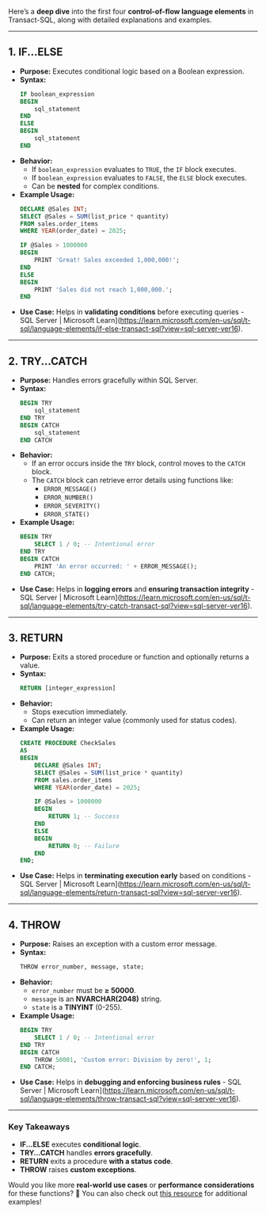 Here’s a **deep dive** into the first four **control-of-flow language elements** in Transact-SQL, along with detailed explanations and examples.

---

## **1. IF...ELSE**
- **Purpose:** Executes conditional logic based on a Boolean expression.
- **Syntax:**
  ```sql
  IF boolean_expression
  BEGIN
      sql_statement
  END
  ELSE
  BEGIN
      sql_statement
  END
  ```
- **Behavior:**
  - If `boolean_expression` evaluates to `TRUE`, the `IF` block executes.
  - If `boolean_expression` evaluates to `FALSE`, the `ELSE` block executes.
  - Can be **nested** for complex conditions.
- **Example Usage:**
  ```sql
  DECLARE @Sales INT;
  SELECT @Sales = SUM(list_price * quantity)
  FROM sales.order_items
  WHERE YEAR(order_date) = 2025;

  IF @Sales > 1000000
  BEGIN
      PRINT 'Great! Sales exceeded 1,000,000!';
  END
  ELSE
  BEGIN
      PRINT 'Sales did not reach 1,000,000.';
  END
  ```
- **Use Case:** Helps in **validating conditions** before executing queries - SQL Server | Microsoft Learn](https://learn.microsoft.com/en-us/sql/t-sql/language-elements/if-else-transact-sql?view=sql-server-ver16).

---

## **2. TRY...CATCH**
- **Purpose:** Handles errors gracefully within SQL Server.
- **Syntax:**
  ```sql
  BEGIN TRY
      sql_statement
  END TRY
  BEGIN CATCH
      sql_statement
  END CATCH
  ```
- **Behavior:**
  - If an error occurs inside the `TRY` block, control moves to the `CATCH` block.
  - The `CATCH` block can retrieve error details using functions like:
    - `ERROR_MESSAGE()`
    - `ERROR_NUMBER()`
    - `ERROR_SEVERITY()`
    - `ERROR_STATE()`
- **Example Usage:**
  ```sql
  BEGIN TRY
      SELECT 1 / 0; -- Intentional error
  END TRY
  BEGIN CATCH
      PRINT 'An error occurred: ' + ERROR_MESSAGE();
  END CATCH;
  ```
- **Use Case:** Helps in **logging errors** and **ensuring transaction integrity** - SQL Server | Microsoft Learn](https://learn.microsoft.com/en-us/sql/t-sql/language-elements/try-catch-transact-sql?view=sql-server-ver16).

---

## **3. RETURN**
- **Purpose:** Exits a stored procedure or function and optionally returns a value.
- **Syntax:**
  ```sql
  RETURN [integer_expression]
  ```
- **Behavior:**
  - Stops execution immediately.
  - Can return an integer value (commonly used for status codes).
- **Example Usage:**
  ```sql
  CREATE PROCEDURE CheckSales
  AS
  BEGIN
      DECLARE @Sales INT;
      SELECT @Sales = SUM(list_price * quantity)
      FROM sales.order_items
      WHERE YEAR(order_date) = 2025;

      IF @Sales > 1000000
      BEGIN
          RETURN 1; -- Success
      END
      ELSE
      BEGIN
          RETURN 0; -- Failure
      END
  END;
  ```
- **Use Case:** Helps in **terminating execution early** based on conditions - SQL Server | Microsoft Learn](https://learn.microsoft.com/en-us/sql/t-sql/language-elements/return-transact-sql?view=sql-server-ver16).

---

## **4. THROW**
- **Purpose:** Raises an exception with a custom error message.
- **Syntax:**
  ```sql
  THROW error_number, message, state;
  ```
- **Behavior:**
  - `error_number` must be **≥ 50000**.
  - `message` is an **NVARCHAR(2048)** string.
  - `state` is a **TINYINT** (0-255).
- **Example Usage:**
  ```sql
  BEGIN TRY
      SELECT 1 / 0; -- Intentional error
  END TRY
  BEGIN CATCH
      THROW 50001, 'Custom error: Division by zero!', 1;
  END CATCH;
  ```
- **Use Case:** Helps in **debugging and enforcing business rules** - SQL Server | Microsoft Learn](https://learn.microsoft.com/en-us/sql/t-sql/language-elements/throw-transact-sql?view=sql-server-ver16).

---

### **Key Takeaways**
- **IF...ELSE** executes **conditional logic**.
- **TRY...CATCH** handles **errors gracefully**.
- **RETURN** exits a procedure **with a status code**.
- **THROW** raises **custom exceptions**.

Would you like more **real-world use cases** or **performance considerations** for these functions? 🚀 You can also check out [this resource](https://learn.microsoft.com/en-us/sql/t-sql/language-elements/if-else-transact-sql?view=sql-server-ver16) for additional examples!